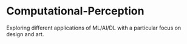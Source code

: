 # Computational-Perception

Exploring different applications of ML/AI/DL with a particular focus on design and art.
